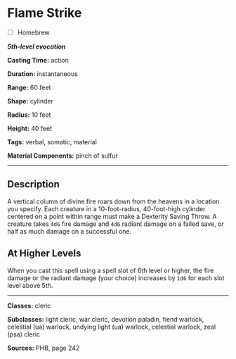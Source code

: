 # Flame Strike

- [ ] Homebrew

***5th-level evocation***

**Casting Time:** action

**Duration:** instantaneous

**Range:** 60 feet

**Shape:** cylinder

**Radius:** 10 feet

**Height:** 40 feet

**Tags:** verbal, somatic, material

**Material Components:** pinch of sulfur

---

## Description
A vertical column of divine fire roars down from the heavens in a location you specify.
Each creature in a 10-foot-radius, 40-foot-high cylinder centered on a point within range must make a Dexterity Saving Throw.
A creature takes `4d6` fire damage and `4d6` radiant damage on a failed save, or half as much damage on a successful one.

## At Higher Levels
When you cast this spell using a spell slot of 6th level or higher, the fire damage or the radiant damage (your choice) increases by `1d6` for each slot level above 5th.

---

**Classes:** cleric

**Subclasses:** light cleric, war cleric, devotion paladin, fiend warlock, celestial (ua) warlock, undying light (ua) warlock, celestial warlock, zeal (psa) cleric

**Sources:** PHB, page 242
